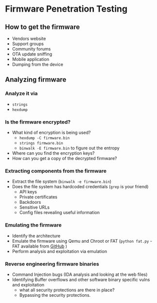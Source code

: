 # Firmware Penetration Testing

## How to get the firmware
- Vendors website
- Support groups
- Community forums
- OTA update sniffing
- Mobile application
- Dumping from the device

## Analyzing firmware

### Analyze it via 
- `strings`
- `hexdump`

### Is the firmware encrypted?
- What kind of encryption is being used?
  - `hexdump -C firmware.bin`
  - `strings firmware.bin`
  - `binwalk -E firmware.bin` to figure out the entropy
- Where can you find the encryption keys?
- How can you get a copy of the decrypted firmware?

### Extracting components from the firmware
- Extract the file system (`binwalk -e firmware.bin`)
- Does the file system has hardcoded credentials (`grep` is your friend)
  - API keys
  - Private certificates
  - Backdoors
  - Sensitive URLs
  - Config files revealing useful information

### Emulating the firmware
- Identify the architecture
- Emulate the firmware using Qemu and Chroot or FAT (`python fat.py` - FAT available from [GitHub](https://github.com/attify/firmware-analysis-toolkit) )
- Perform analysis and exploitation via emulation

### Reverse engineering firmware binaries
- Command Injection bugs (IDA analysis and looking at the web files)
- Identifying Buffer overflows and other software binary specific vulns and exploitation
  - what all security protections are there in place?
  - Bypassing the security protections.
